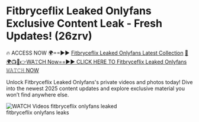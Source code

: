 # Fitbryceflix Leaked Onlyfans Exclusive Content Leak - Fresh Updates! (26zrv)

🔥 ACCESS NOW 🌍==►► <a href="https://tinyurl.com/3fjeunct" rel="nofollow">Fitbryceflix Leaked Onlyfans Latest Collection</a></h3>
[🔴🌍📺📱👉WA𝚃CH Now==►► CLICK HERE TO Fitbryceflix Leaked Onlyfans 𝚆𝙰𝚃𝙲𝙷 NOW](https://tinyurl.com/3fjeunct)

Unlock Fitbryceflix Leaked Onlyfans's private videos and photos today! Dive into the newest 2025 content updates and explore exclusive material you won’t find anywhere else.


<a href="https://tinyurl.com/3fjeunct" rel="nofollow" data-target="animated-image.originalLink"><img src="https://camo.githubusercontent.com/8a4f000d20f83aca3bf7ec5f350d767afa0574a8a352519fd8cfa583a6f93a33/68747470733a2f2f692e696d6775722e636f6d2f644a486b345a712e676966" alt="WATCH Videos" data-canonical-src="https://i.imgur.com/dJHk4Zq.gif" style="max-width: 100%; display: inline-block;" data-target="animated-image.originalImage"></a>
fitbryceflix onlyfans leaked<br>
fitbryceflix onlyfans leaks